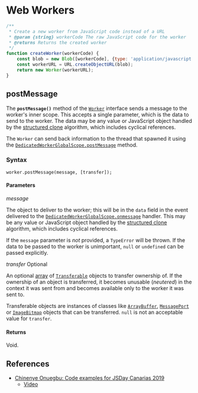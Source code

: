 # Web Workers

```js
/**
 * Create a new worker from JavaScript code instead of a URL
 * @param {string} workerCode The raw JavaScript code for the worker
 * @returns Returns the created worker
 */
function createWorker(workerCode) {
    const blob = new Blob([workerCode], {type: 'application/javascript'});
    const workerURL = URL.createObjectURL(blob);
    return new Worker(workerURL);
}
```

## postMessage

The **`postMessage()`** method of the [`Worker`](https://developer.mozilla.org/en-US/docs/Web/API/Worker) interface sends a message to the worker's inner scope. This accepts a single parameter, which is the data to send to the worker. The data may be any value or JavaScript object handled by the [structured clone](https://developer.mozilla.org/en-US/docs/Web/Guide/DOM/The_structured_clone_algorithm "http://www.whatwg.org/specs/web-apps/current-work/multipage/common-dom-interfaces.html#transferable") algorithm, which includes cyclical references.

The `Worker` can send back information to the thread that spawned it using the [`DedicatedWorkerGlobalScope.postMessage`](https://developer.mozilla.org/en-US/docs/Web/API/DedicatedWorkerGlobalScope/postMessage) method.

### Syntax

    worker.postMessage(message, [transfer]);

#### Parameters

_message_

The object to deliver to the worker; this will be in the `data` field in the event delivered to the [`DedicatedWorkerGlobalScope.onmessage`](https://developer.mozilla.org/en-US/docs/Web/API/DedicatedWorkerGlobalScope/onmessage) handler. This may be any value or JavaScript object handled by the [structured clone](https://developer.mozilla.org/en-US/docs/Web/Guide/DOM/The_structured_clone_algorithm "http://www.whatwg.org/specs/web-apps/current-work/multipage/common-dom-interfaces.html#transferable") algorithm, which includes cyclical references.

If the `message` parameter is _not_ provided, a `TypeError` will be thrown. If the data to be passed to the worker is unimportant, `null` or `undefined` can be passed explicitly.

_transfer_ Optional

An optional [array](https://developer.mozilla.org/en-US/docs/Web/JavaScript/Reference/Global_Objects/Array "/en-US/docs/Web/JavaScript/Reference/Global_Objects/Array") of [`Transferable`](https://developer.mozilla.org/en-US/docs/Web/API/Transferable) objects to transfer ownership of. If the ownership of an object is transferred, it becomes unusable (_neutered_) in the context it was sent from and becomes available only to the worker it was sent to.

Transferable objects are instances of classes like [`ArrayBuffer`](https://developer.mozilla.org/en-US/docs/Web/API/ArrayBuffer), [`MessagePort`](https://developer.mozilla.org/en-US/docs/Web/API/MessagePort) or [`ImageBitmap`](https://developer.mozilla.org/en-US/docs/Web/API/ImageBitmap) objects that can be transferred. `null` is not an acceptable value for `transfer`.

#### Returns

Void.


## References

* [Chinenye Onuegbu: Code examples for JSDay Canarias 2019](https://github.com/ULL-MII-SYTWS-1920/jsday-canarias-2019-examples-multithreading)
  * [Video](https://youtu.be/YYfhuudsfFM)